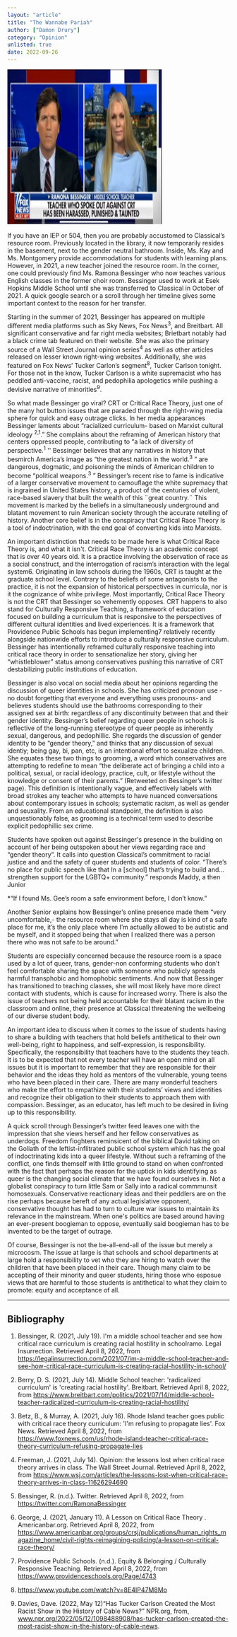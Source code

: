 ```yaml
---
layout: "article"
title: "The Wannabe Pariah"
author: ["Damon Drury"]
category: "Opinion"
unlisted: true 
date: 2022-09-26
---
```


![Bessinger Fox News Image](/assets/images/foxnewsbes.png)

If you have an IEP or 504, then you are probably accustomed to Classical’s resource room. Previously located in the library, it now temporarily resides in the basement, next to the gender neutral bathroom. Inside, Ms. Kay and Ms. Montgomery provide accommodations for students with learning plans. However, in 2021, a new teacher joined the resource room. In the corner, one could previously find Ms. Ramona Bessinger who now teaches various English classes in the former choir room. Bessinger used to work at Esek Hopkins Middle School until she was transferred to Classical in October of 2021. A quick google search or a scroll through her timeline gives some important context to the reason for her transfer.

Starting in the summer of 2021, Bessinger has appeared on multiple different media platforms such as Sky News, Fox News<sup>3</sup>, and Breitbart. All significant conservative and far right media websites; Brietbart notably had a black crime tab featured on their website. She was also the primary source of a Wall Street Journal opinion series<sup>4</sup> as well as other articles released on lesser known right-wing websites. Additionally, she was featured on Fox News’ Tucker Carlon’s segment<sup>8</sup>, Tucker Carlson tonight. For those not in the know, Tucker Carlson is a white supremacist who has peddled anti-vaccine, racist, and pedophilia apologetics while pushing a devisive narrative of minorities<sup>9</sup>.

So what made Bessinger go viral? CRT or Critical Race Theory, just one of the many hot button issues that are paraded through the right-wing media sphere for quick and easy outrage clicks. In her media appearances Bessinger laments about “racialized curriculum- based on Marxist cultural ideology <sup>2,1</sup>.” She complains about the reframing of American history that centers oppressed people, contributing to “a lack of diversity of perspective.<sup>1</sup> '' Bessinger believes that any narratives in history that besmirch America’s image as “the greatest nation in the world.<sup>3</sup> ” are dangerous, dogmatic, and poisoning the minds of American children to become “political weapons.<sup>3</sup> ” Bessinger’s recent rise to fame is indicative of a larger conservative movement to camouflage the white supremacy that is ingrained in United States history, a product of the centuries of violent, race-based slavery that built the wealth of this ¨great country.¨ This movement is marked by the beliefs in a simultaneously underground and blatant movement to ruin American society through the accurate retelling of history. Another core belief is in the conspiracy that Critical Race Theory is a tool of indoctrination, with the end goal of converting kids into Marxists.

An important distinction that needs to be made here is what Critical Race Theory is, and what it isn't. Critical Race Theory is an academic concept that is over 40 years old. It is a practice involving the observation of race as a social construct, and the interrogation of racism’s interaction with the legal system6. Originating in law schools during the 1960s, CRT is taught at the graduate school level. Contrary to the beliefs of some antagonists to the practice, it is not the expansion of historical perspectives in curricula, nor is it the cognizance of white privilege. Most importantly, Critical Race Theory is not the CRT that Bessinger so vehemently opposes. CRT happens to also stand for Culturally Responsive Teaching, a framework of education focused on building a curriculum that is responsive to the perspectives of different cultural identities and lived experiences. It is a framework that Providence Public Schools has begun implementing7 relatively recently alongside nationwide efforts to introduce a culturally responsive curriculum. Bessinger has intentionally reframed culturally responsive teaching into critical race theory in order to sensationalize her story, giving her “whistleblower” status among conservatives pushing this narrative of CRT destabilizing public institutions of education.

Bessinger is also vocal on social media about her opinions regarding the discussion of queer identities in schools. She has criticized pronoun use -no doubt forgetting that everyone and everything uses pronouns- and believes students should use the bathrooms corresponding to their assigned sex at birth: regardless of any discontinuity between that and their gender identity. Bessinger’s belief regarding queer people in schools is reflective of the long-running stereotype of queer people as inherently sexual, dangerous, and pedophillic. She regards the discussion of gender identity to be “gender theory,” and thinks that any discussion of sexual identiy; being gay, bi, pan, etc, is an intentional effort to sexualize children. She equates these two things to grooming, a word which conservatives are attempting to redefine to mean “the deliberate act of bringing a child into a political, sexual, or racial ideology, practice, cult, or lifestyle without the knowledge or consent of their parents.” (Retweeted on Bessinger’s twitter page). This definition is intentionally vague, and effectively labels with broad strokes any teacher who attempts to have nuanced conversations about contemporary issues in schools; systematic racism, as well as gender and seuxality. From an educational standpoint, the definition is also unquestionably false, as grooming is a technical term used to describe explicit pedophillic sex crime.

Students have spoken out against Bessinger's presence in the building on account of her being outspoken about her views regarding race and “gender theory”. It calls into question Classical’s commitment to racial justice and and the safety of queer students and students of color. “There’s no place for public speech like that In a [school] that’s trying to build and… strengthen support for the LGBTQ+ community.” responds Maddy, a then Junior

*“If I found Ms. Gee’s room a safe environment before, I don’t know.”

Another Senior explains how Bessinger’s online presence made them “very uncomfortable,- the resource room where she stays all day is kind of a safe place for me, it’s the only place where I’m actually allowed to be autistic and be myself, and it stopped being that when I realized there was a person there who was not safe to be around.”

Students are especially concerned because the resource room is a space used by a lot of queer, trans, gender-non conforming students who don’t feel comfortable sharing the space with someone who publicly spreads harmful transphobic and homophobic sentiments. And now that Bessinger has transitioned to teaching classes, she will most likely have more direct contact with students, which is cause for increased worry. There is also the issue of teachers not being held accountable for their blatant racism in the classroom and online, their presence at Classical threatening the wellbeing of our diverse student body.

An important idea to discuss when it comes to the issue of students having to share a building with teachers that hold beliefs antithetical to their own well-being, right to happiness, and self-expression, is responsibility. Specifically, the responsibility that teachers have to the students they teach. It is to be expected that not every teacher will have an open mind on all issues but it is important to remember that they are responsible for their behavior and the ideas they hold as mentors of the vulnerable, young teens who have been placed in their care. There are many wonderful teachers who make the effort to empathize with their students’ views and identities and recognize their obligation to their students to approach them with compassion. Bessinger, as an educator, has left much to be desired in living up to this responsibility.

A quick scroll through Bessinger’s twitter feed leaves one with the impression that she views herself and her fellow conservatives as underdogs. Freedom fioghters reminsicent of the biblical David taking on the Goliath of the leftist-inflitrated public school system which has the goal of indoctrinating kids into a queer lifestyle. Without such a reframing of the conflict, one finds themself with little ground to stand on when confronted with the fact that perhaps the reason for the uptick in kids identifying as queer is the changing social climate that we have found ourselves in. Not a globalist conspiracy to turn little Sam or Sally into a radical commmunsit homosexuals. Conservative reactionary ideas and their peddlers are on the rise perhaps because bereft of any actual legislative opponent, conservative thought has had to turn to culture war issues to maintain its relevance in the mainstream. When one's politics are based around having an ever-present boogieman to oppose, eventually said boogieman has to be invented to be the target of outrage.

Of course, Bessinger is not the be-all-end-all of the issue but merely a microcosm. The issue at large is that schools and school departments at large hold a responsibility to vet who they are hiring to watch over the children that have been placed in their care. Though many claim to be accepting of their minority and queer students, hiring those who esposue views that are harmful to those students is antithetical to what they claim to promote: equity and acceptance of all.

--- 

## Bibliography

1) Bessinger, R. (2021, July 19). I'm a middle school teacher and see how critical race curriculum is creating racial hostility in schoolramo. Legal Insurrection. Retrieved April 8, 2022, from https://legalinsurrection.com/2021/07/im-a-middle-school-teacher-and-see-how-critical-race-curriculum-is-creating-racial-hostility-in-school/

2) Berry, D. S. (2021, July 14). Middle School teacher: 'radicalized curriculum' is 'creating racial hostility'. Breitbart. Retrieved April 8, 2022, from https://www.breitbart.com/politics/2021/07/14/middle-school-teacher-radicalized-curriculum-is-creating-racial-hostility/

3) Betz, B., & Murray, A. (2021, July 16). Rhode Island teacher goes public with critical race theory curriculum: 'I'm refusing to propagate lies'. Fox News. Retrieved April 8, 2022, from https://www.foxnews.com/us/rhode-island-teacher-critical-race-theory-curriculum-refusing-propagate-lies

4) Freeman, J. (2021, July 14). Opinion: the lessons lost when critical race theory arrives in class. The Wall Street Journal. Retrieved April 8, 2022, from https://www.wsj.com/articles/the-lessons-lost-when-critical-race-theory-arrives-in-class-11626294690

5) Bessinger, R. (n.d.). Twitter. Retrieved April 8, 2022, from https://twitter.com/RamonaBessinger

6) George, J. (2021, January 11). A Lesson on Critical Race Theory . Americanbar.org. Retrieved April 8, 2022, from https://www.americanbar.org/groups/crsj/publications/human_rights_magazine_home/civil-rights-reimagining-policing/a-lesson-on-critical-race-theory/

7) Providence Public Schools. (n.d.). Equity & Belonging / Culturally Responsive Teaching. Retrieved April 8, 2022, from https://www.providenceschools.org/Page/4743

8) https://www.youtube.com/watch?v=8E4IP47M8Mo

9) Davies, Dave. (2022, May 12)“Has Tucker Carlson Created the Most Racist Show in the History of Cable News?” NPR.org, from, www.npr.org/2022/05/12/1098488908/has-tucker-carlson-created-the-most-racist-show-in-the-history-of-cable-news.




